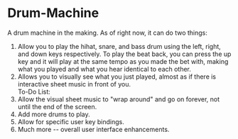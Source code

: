 # Drum-Machine
A drum machine in the making. As of right now, it can do two things:  
1. Allow you to play the hihat, snare, and bass drum using the left, right, and down keys respectively. To play the beat back, you can press the up key and it will play at the same tempo as you made the bet with, making what you played and what you hear identical to each other.  
2. Allows you to visually see what you just played, almost as if there is interactive sheet music in front of you.  
To-Do List:    
1. Allow the visual sheet music to "wrap around" and go on forever, not until the end of the screen.  
2. Add more drums to play.  
3. Allow for specific user key bindings.  
4. Much more -- overall user interface enhancements.
